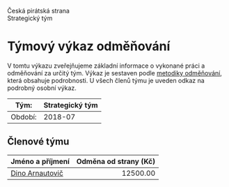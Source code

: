 Česká pirátská strana  
Strategický tým

Týmový výkaz odměňování
===========================

V tomtu výkazu zveřejňujeme základní informace o vykonané práci a odměňování
za určitý tým. Výkaz je sestaven podle [metodiky odměňování][metodika],
která obsahuje podrobnosti. U všech členů týmu je uveden odkaz na podrobný osobní výkaz.

Tým:                     | Strategický tým
-----------------------  | --------------------
Období:                  | 2018-07

Členové týmu
--------------

| Jméno a příjmení                    |   Odměna od strany (Kč) |
|:------------------------------------|------------------------:|
| [Dino Arnautovič](dino-arnautovic/) |                12500.00 |


[metodika]: https://redmine.pirati.cz/projects/po/wiki/Odmenovani
